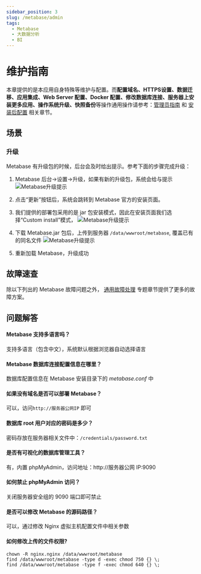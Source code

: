 ```yaml
---
sidebar_position: 3
slug: /metabase/admin
tags:
  - Metabase
  - 大数据分析
  - BI
---
```


# 维护指南

本章提供的是本应用自身特殊等维护与配置。而**配置域名、HTTPS设置、数据迁移、应用集成、Web Server 配置、Docker 配置、修改数据库连接、服务器上安装更多应用、操作系统升级、快照备份**等操作通用操作请参考：[管理员指南](../administrator) 和 [安装后配置](../installation/setup/) 相关章节。

## 场景

### 升级

Metabase 有升级包的时候，后台会及时给出提示。参考下面的步骤完成升级：

1. Metabase 后台->设置->升级，如果有新的升级包，系统会给与提示
   ![Metabase升级提示](https://libs.websoft9.com/Websoft9/DocsPicture/zh/metabase/metabase-updatereminder-websoft9.png)

2. 点击“更新”按钮后，系统会跳转到 Metabase 官方的安装页面。
3. 我们提供的部署包采用的是 jar 包安装模式，因此在安装页面我们选择“Custom install”模式，
   ![Metabase升级提示](https://libs.websoft9.com/Websoft9/DocsPicture/zh/metabase/metabase-updatedl-websoft9.png)

4. 下载 Metabase.jar 包后，上传到服务器 `/data/wwwroot/metabase`, 覆盖已有的同名文件
   ![Metabase升级提示](https://libs.websoft9.com/Websoft9/DocsPicture/zh/metabase/metabase-updatereplace-websoft9.png)

5. 重新加载 Metabase，升级成功

## 故障速查

除以下列出的 Metabase 故障问题之外， [通用故障处理](../troubleshooting) 专题章节提供了更多的故障方案。

## 问题解答

#### Metabase 支持多语言吗？

支持多语言（包含中文），系统默认根据浏览器自动选择语言

#### Metabase 数据库连接配置信息在哪里？

数据库配置信息在 Metabase 安装目录下的 _metabase.conf_ 中

#### 如果没有域名是否可以部署 Metabase？

可以，访问`http://服务器公网IP` 即可

#### 数据库 root 用户对应的密码是多少？

密码存放在服务器相关文件中：`/credentials/password.txt`

#### 是否有可视化的数据库管理工具？

有，内置 phpMyAdmin，访问地址：http://服务器公网 IP:9090

#### 如何禁止 phpMyAdmin 访问？

关闭服务器安全组的 9090 端口即可禁止

#### 是否可以修改 Metabase 的源码路径？

可以，通过修改 Nginx 虚拟主机配置文件中相关参数

#### 如何修改上传的文件权限?

```shell
chown -R nginx.nginx /data/wwwroot/metabase
find /data/wwwroot/metabase -type d -exec chmod 750 {} \;
find /data/wwwroot/metabase -type f -exec chmod 640 {} \;
```
